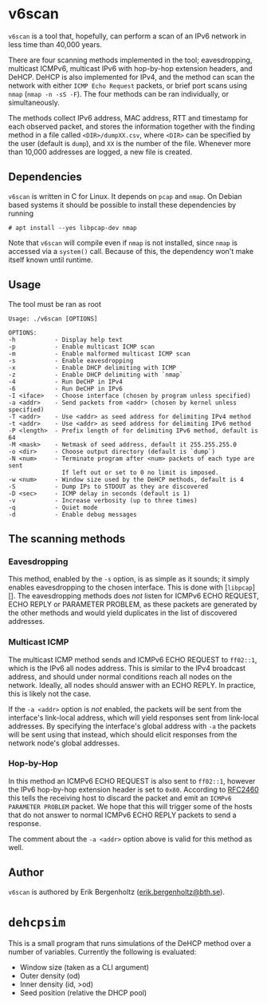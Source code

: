 v6scan
======
`v6scan` is a tool that, hopefully, can perform a scan of an IPv6 network in
less time than 40,000 years.

There are four scanning methods implemented in the tool; eavesdropping,
multicast ICMPv6, multicast IPv6 with hop-by-hop extension headers, and DeHCP.
DeHCP is also implemented for IPv4, and the method can scan the network with
either `ICMP Echo Request` packets, or brief port scans using `nmap`
(`nmap -n -sS -F`). The four methods can be ran individually, or simultaneously.

The methods collect IPv6 address, MAC address, RTT and timestamp for each
observed packet, and stores the information together with the finding method in
a file called `<DIR>/dumpXX.csv`, where `<DIR>` can be specified by the user
(default is `dump`), and `XX` is the number of the file. Whenever more than
10,000 addresses are logged, a new file is created.

Dependencies
------------
`v6scan` is written in C for Linux. It depends on `pcap` and `nmap`.  On Debian
based systems it should be possible to install these dependencies by running

```
# apt install --yes libpcap-dev nmap
```

Note that `v6scan` will compile even if `nmap` is not installed, since `nmap` is
accessed via a `system()` call. Because of this, the dependency won't make
itself known until runtime.

Usage
-----
The tool must be ran as root

```
Usage: ./v6scan [OPTIONS]

OPTIONS:
-h           - Display help text
-p           - Enable multicast ICMP scan
-m           - Enable malformed multicast ICMP scan
-s           - Enable eavesdropping
-x           - Enable DHCP delimiting with ICMP
-z           - Enable DHCP delimiting with `nmap`
-4           - Run DeCHP in IPv4
-6           - Run DeCHP in IPv6
-I <iface>   - Choose interface (chosen by program unless specified)
-a <addr>    - Send packets from <addr> (chosen by kernel unless specified)
-T <addr>    - Use <addr> as seed address for delimiting IPv4 method
-t <addr>    - Use <addr> as seed address for delimiting IPv6 method
-P <length>  - Prefix length of for delimiting IPv6 method, default is 64
-M <mask>    - Netmask of seed address, default it 255.255.255.0
-o <dir>     - Choose output directory (default is `dump`)
-N <num>     - Terminate program after <num> packets of each type are sent
               If left out or set to 0 no limit is imposed.
-w <num>     - Window size used by the DeHCP methods, default is 4
-S           - Dump IPs to STDOUT as they are discovered
-D <sec>     - ICMP delay in seconds (default is 1)
-v           - Increase verbosity (up to three times)
-q           - Quiet mode
-d           - Enable debug messages
```

The scanning methods
--------------------
### Eavesdropping
This method, enabled by the `-s` option, is as simple as it sounds; it simply
enables eavesdropping to the chosen interface. This is done with [`libpcap`][].
The eavesdropping methods does *not* listen for ICMPv6 ECHO REQUEST, ECHO REPLY
or PARAMETER PROBLEM, as these packets are generated by the other methods and
would yield duplicates in the list of discovered addresses.

### Multicast ICMP
The multicast ICMP method sends and ICMPv6 ECHO REQUEST to `ff02::1`, which is
the IPv6 all nodes address. This is similar to the IPv4 broadcast address, and
should under normal conditions reach all nodes on the network. Ideally, all
nodes should answer with an ECHO REPLY. In practice, this is likely not the
case.

If the `-a <addr>` option is *not* enabled, the packets will be sent from
the interface's link-local address, which will yield responses sent from
link-local addresses. By specifying the interface's global address with `-a` the
packets will be sent using that instead, which should elicit responses from the
network node's global addresses.

### Hop-by-Hop
In this method an ICMPv6 ECHO REQUEST is also sent to `ff02::1`, however the
IPv6 hop-by-hop extension header is set to `0x80`. According to
[RFC2460](https://tools.ietf.org/html/rfc2460#section-4.2) this tells the
receiving host to discard the packet and emit an `ICMPv6 PARAMETER PROBLEM`
packet. We hope that this will trigger some of the hosts that do not answer to
normal ICMPv6 ECHO REPLY packets to send a response.

The comment about the `-a <addr>` option above is valid for this method as well.

Author
------
`v6scan` is authored by Erik Bergenholtz (erik.bergenholtz@bth.se).

`dehcpsim`
==========
This is a small program that runs simulations of the DeHCP method over a number
of variables. Currently the following is evaluated:

- Window size (taken as a CLI argument)
- Outer density (od)
- Inner density (id, >od)
- Seed position (relative the DHCP pool)

